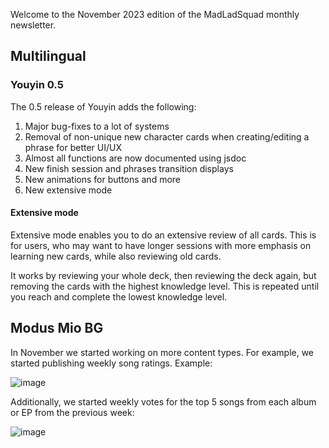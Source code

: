 Welcome to the November 2023 edition of the MadLadSquad monthly newsletter.

## Multilingual
### Youyin 0.5
The 0.5 release of Youyin adds the following:

1. Major bug-fixes to a lot of systems
1. Removal of non-unique new character cards when creating/editing a phrase for better UI/UX
1. Almost all functions are now documented using jsdoc
1. New finish session and phrases transition displays
1. New animations for buttons and more
1. New extensive mode

#### Extensive mode
Extensive mode enables you to do an extensive review of all cards. This is for users, who may want to have longer sessions 
with more emphasis on learning new cards, while also reviewing old cards.

It works by reviewing your whole deck, then reviewing the deck again, but removing the cards with the highest knowledge level.
This is repeated until you reach and complete the lowest knowledge level.

## Modus Mio BG
In November we started working on more content types. For example, we started publishing weekly song ratings. Example:

![image](https://github.com/MadLadSquad/MadLadSquadSite/assets/40400590/9198d1cb-0361-4d6a-aac6-31c8df210623)

Additionally, we started weekly votes for the top 5 songs from each album or EP from the previous week:

![image](https://github.com/MadLadSquad/MadLadSquadSite/assets/40400590/dd3c86b7-760f-4fe2-b3fd-8d436972b390)
